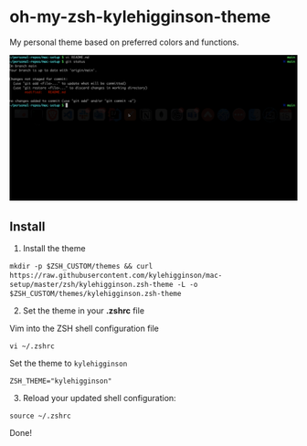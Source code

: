 # oh-my-zsh-kylehigginson-theme

My personal theme based on preferred colors and functions.

![](theme.gif)

## Install

1. Install the theme
```
mkdir -p $ZSH_CUSTOM/themes && curl https://raw.githubusercontent.com/kylehigginson/mac-setup/master/zsh/kylehigginson.zsh-theme -L -o $ZSH_CUSTOM/themes/kylehigginson.zsh-theme
```

2. Set the theme in your **.zshrc** file

Vim into the ZSH shell configuration file
```
vi ~/.zshrc
```

Set the theme to `kylehigginson`
```
ZSH_THEME="kylehigginson"
```

3. Reload your updated shell configuration:
```
source ~/.zshrc
```

Done!

